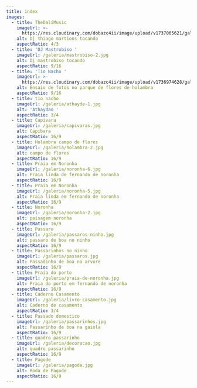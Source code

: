 ```yaml
---
title: index
images:
  - title: TheDalíMusic
    imageUrl: >-
      https://res.cloudinary.com/dobazc4ii/image/upload/v1737065621/galeria/IMG_2675_zccpto.jpg
    alt: Dj thiago martions tocando
    aspectRatio: 4/3
  - title: 'DJ Mastrobiso '
    imageUrl: /galeria/mastrobiso-2.jpg
    alt: Dj mastrobiso tocando
    aspectRatio: 9/16
  - title: 'Tio Nacho '
    imageUrl: >-
      https://res.cloudinary.com/dobazc4ii/image/upload/v1736974628/galeria/cxdvbpvamhbywlu3wfvd.jpg
    alt: Ensaio de fotos no parque de flores de holambra
    aspectRatio: 9/16
  - title: tio nacho
    imageUrl: /galeria/athayde-1.jpg
    alt: 'Athaydao '
    aspectRatio: 3/4
  - title: Capivara
    imageUrl: /galeria/capivaras.jpg
    alt: Capibara
    aspectRatio: 16/9
  - title: Holambra campo de flores
    imageUrl: /galeria/holambra-2.jpg
    alt: campo de flores
    aspectRatio: 16/9
  - title: Praia em Noronha
    imageUrl: /galeria/noronha-6.jpg
    alt: Praia linda de fernando de noronha
    aspectRatio: 16/9
  - title: Praia em Noronha
    imageUrl: /galeria/noronha-5.jpg
    alt: Praia linda em fernando de noronha
    aspectRatio: 16/9
  - title: Noronha
    imageUrl: /galeria/noronha-2.jpg
    alt: paisagem noronha
    aspectRatio: 16/9
  - title: Passaro
    imageUrl: /galeria/passaros-ninho.jpg
    alt: passaro de boa no ninho
    aspectRatio: 16/9
  - title: Passarinhos no ninho
    imageUrl: /galeria/passaros.jpg
    alt: Passadinho de boa na arvore
    aspectRatio: 16/9
  - title: Praia do porto
    imageUrl: /galeria/praia-de-noronha.jpg
    alt: Praia do porto em fernando de noronha
    aspectRatio: 16/9
  - title: Caderno Casamento
    imageUrl: /galeria/livro-casamento.jpg
    alt: Caderno de casamento
    aspectRatio: 3/4
  - title: Passado domestico
    imageUrl: /galeria/passarinhos.jpg
    alt: Passarinho de boa na gaiola
    aspectRatio: 16/9
  - title: quadro passarinho
    imageUrl: /galeria/decoracao.jpg
    alt: quadro passarinho
    aspectRatio: 16/9
  - title: Pagode
    imageUrl: /galeria/pagode.jpg
    alt: Roda de Pagode
    aspectRatio: 16/9
---
```


